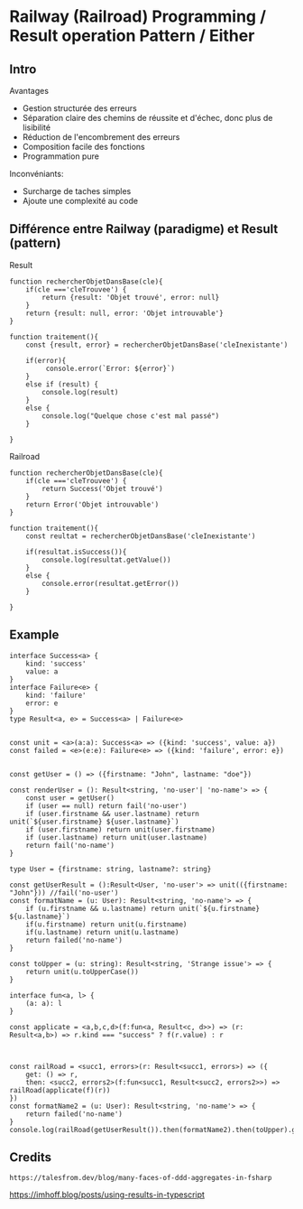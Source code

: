 # Railway (Railroad) Programming / Result operation Pattern / Either



## Intro

Avantages

- Gestion structurée des erreurs
- Séparation claire des chemins de réussite et d'échec, donc plus de lisibilité
- Réduction de l'encombrement des erreurs
- Composition facile des fonctions
- Programmation pure

Inconvéniants:

- Surcharge de taches simples
- Ajoute une complexité au code

## Différence entre Railway (paradigme) et Result (pattern)

Result 

    function rechercherObjetDansBase(cle){
        if(cle ==='cleTrouvee') {
            return {result: 'Objet trouvé', error: null}
        }
        return {result: null, error: 'Objet introuvable'}
    }

    function traitement(){
        const {result, error} = rechercherObjetDansBase('cleInexistante')

        if(error){
             console.error(`Error: ${error}`)
        }
        else if (result) {
            console.log(result)
        }
        else {
            console.log("Quelque chose c'est mal passé")
        }

    }

Railroad

    function rechercherObjetDansBase(cle){
        if(cle ==='cleTrouvee') {
            return Success('Objet trouvé')
        }
        return Error('Objet introuvable')
    }

    function traitement(){
        const reultat = rechercherObjetDansBase('cleInexistante')

        if(resultat.isSuccess()){
            console.log(resultat.getValue())
        }
        else {
            console.error(resultat.getError())
        }

    }



## Example



    interface Success<a> {
        kind: 'success'
        value: a
    }
    interface Failure<e> {
        kind: 'failure'
        error: e
    }
    type Result<a, e> = Success<a> | Failure<e>
    
    
    const unit = <a>(a:a): Success<a> => ({kind: 'success', value: a})
    const failed = <e>(e:e): Failure<e> => ({kind: 'failure', error: e})
    
    
    const getUser = () => ({firstname: "John", lastname: "doe"})

    const renderUser = (): Result<string, 'no-user'| 'no-name'> => {
        const user = getUser()
        if (user == null) return fail('no-user')
        if (user.firstname && user.lastname) return unit(`${user.firstname} ${user.lastname}`)
        if (user.firstname) return unit(user.firstname)
        if (user.lastname) return unit(user.lastname)
        return fail('no-name')
    }
    
    type User = {firstname: string, lastname?: string}
    
    const getUserResult = ():Result<User, 'no-user'> => unit(({firstname: "John"})) //fail('no-user')
    const formatName = (u: User): Result<string, 'no-name'> => {
        if (u.firstname && u.lastname) return unit(`${u.firstname} ${u.lastname}`)
        if(u.firstname) return unit(u.firstname)
        if(u.lastname) return unit(u.lastname)
        return failed('no-name')
    }
    
    const toUpper = (u: string): Result<string, 'Strange issue'> => {
        return unit(u.toUpperCase())
    }
    
    interface fun<a, l> {
        (a: a): l
    }

    const applicate = <a,b,c,d>(f:fun<a, Result<c, d>>) => (r: Result<a,b>) => r.kind === "success" ? f(r.value) : r
    
    
    
    const railRoad = <succ1, errors>(r: Result<succ1, errors>) => ({
        get: () => r,
        then: <succ2, errors2>(f:fun<succ1, Result<succ2, errors2>>) => railRoad(applicate(f)(r))
    })
    const formatName2 = (u: User): Result<string, 'no-name'> => {
        return failed('no-name')
    }
    console.log(railRoad(getUserResult()).then(formatName2).then(toUpper).get())


## Credits

    https://talesfrom.dev/blog/many-faces-of-ddd-aggregates-in-fsharp


https://imhoff.blog/posts/using-results-in-typescript
